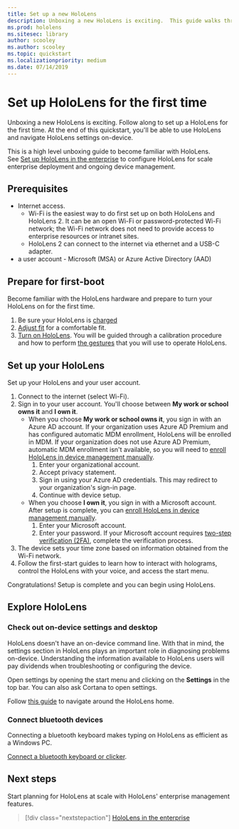 ```yaml
---
title: Set up a new HoloLens
description: Unboxing a new HoloLens is exciting.  This guide walks through first time set up.  You'll need a Wi-Fi network and either a Microsoft (MSA) or Azure Active Directory (AAD) account.
ms.prod: hololens
ms.sitesec: library
author: scooley
ms.author: scooley
ms.topic: quickstart
ms.localizationpriority: medium
ms.date: 07/14/2019
---
```


# Set up HoloLens for the first time

Unboxing a new HoloLens is exciting.  Follow along to set up a HoloLens for the first time.  At the end of this quickstart, you'll be able to use HoloLens and navigate HoloLens settings on-device.

This is a high level unboxing guide to become familiar with HoloLens.  
See [Set up HoloLens in the enterprise](hololens-requirements.md) to configure HoloLens for scale enterprise deployment and ongoing device management.

## Prerequisites

- Internet access.
  - Wi-Fi is the easiest way to do first set up on both HoloLens and HoloLens 2.  It can be an open Wi-Fi or password-protected Wi-Fi network; the Wi-Fi network does not need to provide access to enterprise resources or intranet sites.
  - HoloLens 2 can connect to the internet via ethernet and a USB-C adapter.
- a user account - Microsoft (MSA) or Azure Active Directory (AAD)

## Prepare for first-boot

Become familiar with the HoloLens hardware and prepare to turn your HoloLens on for the first time.

1. Be sure your HoloLens is [charged](https://support.microsoft.com/help/12627)
1. [Adjust fit](https://support.microsoft.com/help/12632) for a comfortable fit.
1. [Turn on HoloLens](https://support.microsoft.com/help/12642). You will be guided through a calibration procedure and how to perform [the gestures](https://support.microsoft.com/help/12644/hololens-use-gestures) that you will use to operate HoloLens.

## Set up your HoloLens

Set up your HoloLens and your user account.

1. Connect to the internet (select Wi-Fi).
1. Sign in to your user account.  You'll choose between **My work or school owns it** and **I own it**.
    - When you choose **My work or school owns it**, you sign in with an Azure AD account. If your organization uses Azure AD Premium and has configured automatic MDM enrollment, HoloLens will be enrolled in MDM. If your organization does not use Azure AD Premium, automatic MDM enrollment isn't available, so you will need to [enroll HoloLens in device management manually](hololens-enroll-mdm.md#enroll-through-settings-app).
        1. Enter your organizational account.
        2. Accept privacy statement.
        3. Sign in using your Azure AD credentials. This may redirect to your organization's sign-in page.
        4. Continue with device setup.
    - When you choose **I own it**, you sign in with a Microsoft account. After setup is complete, you can [enroll HoloLens in device management manually](hololens-enroll-mdm.md#enroll-through-settings-app).
        1. Enter your Microsoft account.
        2. Enter your password. If your Microsoft account requires [two-step verification (2FA)](https://blogs.technet.microsoft.com/microsoft_blog/2013/04/17/microsoft-account-gets-more-secure/), complete the verification process.
1. The device sets your time zone based on information obtained from the Wi-Fi network.
1. Follow the first-start guides to learn how to interact with holograms, control the HoloLens with your voice, and access the start menu.

Congratulations!  Setup is complete and you can begin using HoloLens.

## Explore HoloLens

### Check out on-device settings and desktop

HoloLens doesn't have an on-device command line.  With that in mind, the settings section in HoloLens plays an important role in diagnosing problems on-device.  Understanding the information available to HoloLens users will pay dividends when troubleshooting or configuring the device.

Open settings by opening the start menu and clicking on the **Settings** in the top bar.  You can also ask Cortana to open settings.

Follow [this guide](https://docs.microsoft.com/en-us/windows/mixed-reality/navigating-the-windows-mixed-reality-home) to navigate around the HoloLens home.

### Connect bluetooth devices

Connecting a bluetooth keyboard makes typing on HoloLens as efficient as a Windows PC.

[Connect a bluetooth keyboard or clicker](https://support.microsoft.com/en-us/help/12636).

## Next steps

Start planning for HoloLens at scale with HoloLens' enterprise management features.

> [!div class="nextstepaction"]
> [HoloLens in the enterprise](hololens-requirements.md)